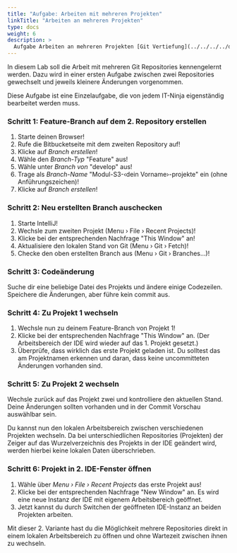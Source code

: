 ```yaml
---
title: "Aufgabe: Arbeiten mit mehreren Projekten"
linkTitle: "Arbeiten an mehreren Projekten"
type: docs
weight: 6
description: >
  Aufgabe Arbeiten an mehreren Projekten [Git Vertiefung](../../../../docs/git/vertiefung/parallel-processing)
---
```

In diesem Lab soll die Arbeit mit mehreren Git Repositories kennengelernt werden. Dazu wird in einer 
ersten Aufgabe zwischen zwei Repositories gewechselt und jeweils kleinere Änderungen vorgenommen.

Diese Aufgabe ist eine Einzelaufgabe, die von jedem IT-Ninja eigenständig bearbeitet werden muss.

### Schritt 1: Feature-Branch auf dem 2. Repository erstellen
1. Starte deinen Browser!
2. Rufe die Bitbucketseite mit dem zweiten Repository auf!
3. Klicke auf *Branch erstellen*!
4. Wähle den *Branch-Typ* "Feature" aus!
5. Wähle unter *Branch von* "develop" aus!
6. Trage als *Branch-Name*  "Modul-S3-‹dein Vorname›-projekte" ein (ohne Anführungszeichen)!
7. Klicke auf *Branch erstellen*!

### Schritt 2: Neu erstellten Branch auschecken
1. Starte IntelliJ!
2. Wechsle zum zweiten Projekt (Menu › File › Recent Projects)!
3. Klicke bei der entsprechenden Nachfrage "This Window" an!  
4. Aktualisiere den lokalen Stand von Git (Menu › Git › Fetch)!
5. Checke den oben erstellten Branch aus (Menu › Git › Branches...)!

### Schritt 3: Codeänderung
Suche dir eine beliebige Datei des Projekts und ändere einige Codezeilen. Speichere die Änderungen, 
aber führe kein commit aus.

### Schritt 4: Zu Projekt 1 wechseln
1. Wechsle nun zu deinem Feature-Branch von Projekt 1!
2. Klicke bei der entsprechenden Nachfrage "This Window" an. (Der Arbeitsbereich der IDE wird wieder auf das 1. Projekt gesetzt.)
3. Überprüfe, dass wirklich das erste Projekt geladen ist. Du solltest das am Projektnamen erkennen 
und daran, dass keine uncommitteten Änderungen vorhanden sind.

### Schritt 5: Zu Projekt 2 wechseln
Wechsle zurück auf das Projekt zwei und kontrolliere den aktuellen Stand. Deine Änderungen sollten
vorhanden und in der Commit Vorschau auswählbar sein.

Du kannst nun den lokalen Arbeitsbereich zwischen verschiedenen Projekten wechseln. Da bei unterschiedlichen 
Repositories (Projekten) der Zeiger auf das Wurzelverzeichnis des Projekts in der IDE geändert wird,
werden hierbei keine lokalen Daten überschrieben.

### Schritt 6: Projekt in 2. IDE-Fenster öffnen
1. Wähle über *Menu › File › Recent Projects* das erste Projekt aus!
2. Klicke bei der entsprechenden Nachfrage "New Window" an. Es wird eine neue Instanz der IDE mit eigenem Arbeitsbereich geöffnet.
3. Jetzt kannst du durch Switchen der geöffneten IDE-Instanz an beiden Projekten arbeiten.

Mit dieser 2. Variante hast du die Möglichkeit mehrere Repositories direkt in einem lokalen Arbeitsbereich 
zu öffnen und ohne Wartezeit zwischen ihnen zu wechseln.



